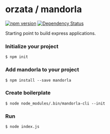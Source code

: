 # orzata / mandorla
[![npm version](https://badge.fury.io/js/mandorla.svg)](https://badge.fury.io/js/mandorla)
[![Dependency Status](https://gemnasium.com/badges/2b2512e94abf8999515ccfd63747d3da.svg)](https://gemnasium.com/0209d5a56cf40e49d264be7077197eb1)


Starting point to build express applications.

### Initialize your project
```
$ npm init
```

### Add mandorla to your project
```
$ npm install --save mandorla
```

### Create boilerplate
```
$ node node_modules/.bin/mandorla-cli --init
```

### Run
```
$ node index.js
```
